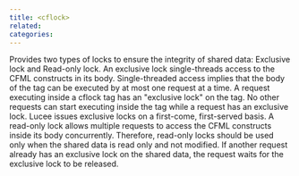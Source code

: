 ```yaml
---
title: <cflock>
related:
categories:
---
```


Provides two types of locks to ensure the integrity of shared data: Exclusive lock and Read-only
  lock. An exclusive lock single-threads access to the CFML constructs in its body. Single-threaded access
  implies that the body of the tag can be executed by at most one request at a time. A request executing
  inside a cflock tag has an "exclusive lock" on the tag. No other requests can start executing inside the
  tag while a request has an exclusive lock. Lucee issues exclusive locks on a first-come, first-served
  basis. A read-only lock allows multiple requests to access the CFML constructs inside its body concurrently.
  Therefore, read-only locks should be used only when the shared data is read only and not modified. If another
  request already has an exclusive lock on the shared data, the request waits for the exclusive lock to be
  released.